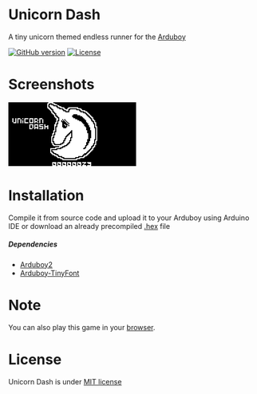 # Unicorn Dash

A tiny unicorn themed endless runner for the [Arduboy](https://www.arduboy.com)

[![GitHub version](https://img.shields.io/github/release/KirillKorolkov/unicorn-dash.svg)](https://github.com/KirillKorolkov/unicorn-dash/releases)
[![License](https://img.shields.io/github/license/KirillKorolkov/unicorn-dash.svg)](LICENSE.txt)

# Screenshots

![screenshot](./images/preview.gif "Unicorn Dash Preview")

# Installation

Compile it from source code and upload it to your Arduboy using Arduino IDE or download an already precompiled [.hex](https://github.com/KirillKorolkov/unicorn-dash/releases/download/v0.9.5/unicorn_dash.hex) file

##### Dependencies

- [Arduboy2](https://github.com/MLXXXp/Arduboy2)
- [Arduboy-TinyFont](https://github.com/BotiKis/Arduboy-TinyFont)

# Note

You can also play this game in your [browser](https://tiberiusbrown.github.io/Ardens/player.html?blah=https://github.com/KirillKorolkov/unicorn-dash/releases/download/v0.9.5/unicorn_dash.hex&g=none&z=1&p=0&palette=highcontrast).

# License

Unicorn Dash is under [MIT license](./LICENSE)
